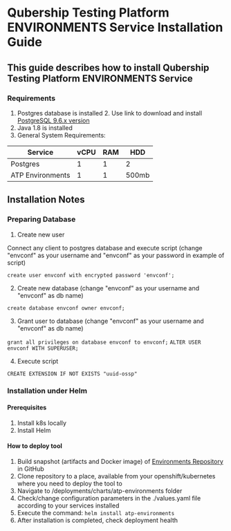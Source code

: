 # Qubership Testing Platform ENVIRONMENTS Service Installation Guide

## This guide describes how to install Qubership Testing Platform ENVIRONMENTS Service

### Requirements
1. Postgres database is installed
   2. Use link to download and install [PostgreSQL 9.6.x version](https://www.postgresql.org/download/linux/)
2. Java 1.8 is installed
3. General System Requirements:

| Service          | vCPU | RAM | HDD   |
|------------------|------|-----|-------|
| Postgres         | 1    | 1   | 2     |
| ATP Environments | 1    | 1   | 500mb |

## Installation Notes
### Preparing Database

1. Create new user

Connect any client to postgres database and execute script (change "envconf"  as your username and "envconf" as your password in example of script)

`create user envconf with encrypted password 'envconf';`

2. Create new database (change "envconf" as your username and "envconf" as db name)

`create database envconf owner envconf;`

3. Grant user to database (change "envconf" as your username and "envconf" as db name)

`grant all privileges on database envconf to envconf;`
`ALTER USER envconf WITH SUPERUSER;`

4. Execute script

`CREATE EXTENSION IF NOT EXISTS "uuid-ossp"`

### Installation under Helm

#### Prerequisites

1. Install k8s locally
2. Install Helm

#### How to deploy tool

1. Build snapshot (artifacts and Docker image) of [Environments Repository](https://github.com/Netcracker/qubership-testing-platform-environments) in GitHub
2. Clone repository to a place, available from your openshift/kubernetes where you need to deploy the tool to
3. Navigate to <repository-root>/deployments/charts/atp-environments folder
4. Check/change configuration parameters in the ./values.yaml file according to your services installed
5. Execute the command: `helm install atp-environments`
6. After installation is completed, check deployment health
